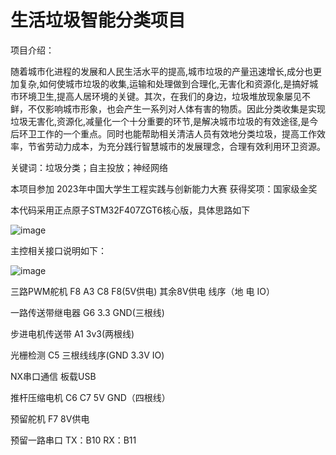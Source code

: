 # 生活垃圾智能分类项目
项目介绍：

  随着城市化进程的发展和人民生活水平的提高,城市垃圾的产量迅速增长,成分也更加复杂,如何使城市垃圾的收集,运输和处理做到合理化,无害化和资源化,是搞好城市环境卫生,提高人居环境的关键。其次，在我们的身边，垃圾堆放现象屡见不鲜，不仅影响城市形象，也会产生一系列对人体有害的物质。因此分类收集是实现垃圾无害化,资源化,减量化一个十分重要的环节,是解决城市垃圾的有效途径,是今后环卫工作的一个重点。同时也能帮助相关清洁人员有效地分类垃圾，提高工作效率，节省劳动力成本，为充分践行智慧城市的发展理念，合理有效利用环卫资源。

关键词：垃圾分类；自主投放；神经网络

本项目参加 2023年中国大学生工程实践与创新能力大赛 获得奖项：国家级金奖

本代码采用正点原子STM32F407ZGT6核心版，具体思路如下

![image](https://github.com/2435332909/Intelligent-classification-of-household-waste/assets/115623395/d203138e-3402-43c6-a53a-43cfcc7c8692)

主控相关接口说明如下：

![image](https://github.com/2435332909/Intelligent-classification-of-household-waste/assets/115623395/8c88e16d-518a-43b3-8834-7e17e800fe5a)


三路PWM舵机 F8 A3 C8       F8(5V供电)  其余8V供电   线序（地 电 IO）

一路传送带继电器  G6 3.3 GND(三根线)

步进电机传送带 A1 3v3(两根线)

光栅检测 C5  三根线线序(GND 3.3V IO)

NX串口通信 板载USB

推杆压缩电机  C6 C7 5V GND（四根线）

预留舵机 F7  8V供电

预留一路串口  TX：B10  RX：B11
